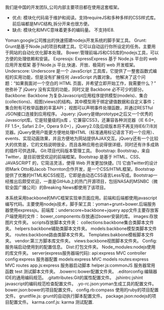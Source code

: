 我们是中国的开发团队,公司内部主要项目都在使用这套框架。
- 优点: 模块化代码易于维护和阅读。支持requireJS和多种多样的CSS样式库。前后端都是MVC结构,拆分开来也很方便。
- 缺点: 模块化和MVC意味着更多的编码量。 不支持IE8.

Yoman:google公司推出的快速搭建nodejs开发系统的脚手架工具。
Grunt: Grunt是基于Node.js的项目构建工具。它可以自动运行你所设定的任务。主要用于网站的自动化优化脚本处理。
Bower:管理前端JS和CSS库的nodejs工具，可以方便的处理依赖和安装。
Expressjs: ExpressExpress 基于 Node.js 平台的 web 应用开发框架 基于Node.js 平台,快速、开放、极简的 web 开发框架。
Underscore: Underscore 是一个 JavaScript 工具库，它提供了一整套函数式编程的实用功能，但是没有扩展任何 JavaScript 内置对象。 他解决了这个问题：“如果我面对一个空白的 HTML 页面，并希望立即开始工作，我需要什么？” 他弥补了 jQuery 没有实现的功能，同时又是 Backbone 必不可少的部分。
Backbone: Backbone 为复杂Javascript应用程序提供模型(models)、集合(collections)、视图(views)的结构。其中模型用于绑定键值数据和自定义事件；集合附有可枚举函数的丰富API； 视图可以声明事件处理函数，并通过RESTful JSON接口连接到应用程序。
Jquery: jQuery是继prototype之后又一个优秀的Javascript库。它是轻量级的js库 ，它兼容CSS3，还兼容各种浏览器（IE 6.0+, FF 1.5+, Safari 2.0+, Opera 9.0+），jQuery2.0及后续版本将不再支持IE6/7/8浏览器。jQuery使用户能更方便地处理HTML（标准通用标记语言下的一个应用）、events、实现动画效果，并且方便地为网站提供AJAX交互。jQuery还有一个比较大的优势是，它的文档说明很全，而且各种应用也说得很详细，同时还有许多成熟的插件可供选择。
Git:项目代码版本管理工具。
Bootstrap: Bootstrap，来自 Twitter，是目前很受欢迎的前端框架。Bootstrap 是基于 HTML、CSS、JAVASCRIPT 的，它简洁灵活，使得 Web 开发更加快捷。[1]  它由Twitter的设计师Mark Otto和Jacob Thornton合作开发，是一个CSS/HTML框架。Bootstrap提供了优雅的HTML和CSS规范，它即是由动态CSS语言Less写成。Bootstrap一经推出后颇受欢迎，一直是GitHub上的热门开源项目，包括NASA的MSNBC（微软全国广播公司）的Breaking News都使用了该项目。


本系统采用backbone的MVC框架实现单页面应用。前端和后端都使用javascript编写代码。主要使用nodejs技术，脚手架工具：yoman+grunt+bower.后端服务器使用expressjs。前端库：underscore+backbone+jquery
app文件主要存放客户端使用的文件：
	bower_components:存放通过bower安装的库。
	images:存放图片文件夹。
	scripts存放脚本文件夹：
		collections:backbone集合类脚本文件夹。
		helpers:backbone辅助类脚本文件夹。
		models:backbone模型类脚本文件夹。
		routes:backbone路由类脚本文件夹。
		Templates:bakbone模板脚本文件夹。
		vendor:第三方脚本库文件夹。
		views:backbone视图脚本文件夹。
	Config:服务端启动使用到的配置信息。
	Dist:打包文件夹。
	Node_modules:nodejs使用的库文件夹。
server(express服务器端代码):
    api:express MVC controller
    config:express 服务器配置
    models:express MVC models
    routes:express MVC routes
    app.js:express 服务器启动脚本
    helper.js:commonJS 服务器常用函数
test 测试脚本文件夹。
.bowerrc:bower配置文件夹。
.editorconfig:编辑器IDE的通用编码规范。
.gitattributes:Git的属性配置文件。
.jshintrc:jshint javascript的编码规范检查配置文件。
.yo-rc.json:yoman生成工具的配置文件。
bower.json:bower的项目配置文件。
config.rb:compass 使用的ruby的项目配置文件。
gruntfile.js: grunt的自动执行脚本配置文件。
package.json:nodejs的项目配置文件。
karma.conf.js: karma 测试配置.